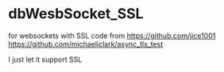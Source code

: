 # dbWesbSocket_SSL
for websockets with SSL
code from https://github.com/jice1001
          https://github.com/michaeljclark/async_tls_test

I just let it support SSL
